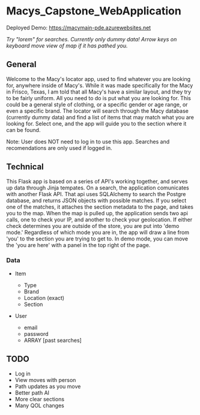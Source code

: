 # Macys_Capstone_WebApplication
Deployed Demo: https://macymain-pde.azurewebsites.net

*Try "lorem" for searches. Currently only dummy data! Arrow keys on keyboard move view of map if it has pathed you.*

## General
Welcome to the Macy's locator app, used to find whatever you are looking for, anywhere inside of Macy's. While it was made specifically for the Macy in Frisco, Texas, I am told that all Macy's have a similar layout, and they try to be fairly uniform. All you need to do is put what you are looking for. This could be a general style of clothing, or a specific gender or age range, or even a specific brand. The locator will search through the Macy database (currently dummy data) and find a list of items that may match what you are looking for. Select one, and the app will guide you to the section where it can be found.

Note: User does NOT need to log in to use this app. Searches and recomendations are only used if logged in.

## Technical
This Flask app is based on a series of API's working together, and serves up data through Jinja tempates. On a search, the application comunicates with another Flask API. That api uses SQLAlchemy to search the Postgre database, and returns JSON objects with possible matches. If you select one of the matches, it attaches the section metadata to the page, and takes you to the map. When the map is pulled up, the application sends two api calls, one to check your IP, and another to check your geolocation. If either check determines you are outside of the store, you are put into 'demo mode.' Regardless of which mode you are in, the app will draw a line from 'you' to the section you are trying to get to. In demo mode, you can move the 'you are here' with a panel in the top right of the page.


### Data
- Item
    - Type
    - Brand
    - Location (exact)
    - Section

- User
    - email
    - password
    - ARRAY [past searches]

## TODO
 - Log in
 - View moves with person
 - Path updates as you move
 - Better path AI
 - More clear sections
 - Many QOL changes
